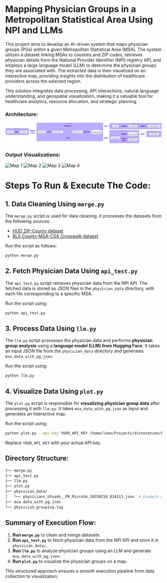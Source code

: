 # Mapping Physician Groups in a Metropolitan Statistical Area Using NPI and LLMs

This project aims to develop an AI-driven system that maps physician groups (PGs) within a given Metropolitan Statistical Area (MSA). The system utilizes a dataset linking MSAs to counties and ZIP codes, retrieves physician details from the National Provider Identifier (NPI) registry API, and employs a large language model (LLM) to determine the physician groups they are associated with. The extracted data is then visualized on an interactive map, providing insights into the distribution of healthcare providers across the selected region.

This solution integrates data processing, API interactions, natural language understanding, and geospatial visualization, making it a valuable tool for healthcare analytics, resource allocation, and strategic planning.

### Architecture:
![Architecture Diagram](./output_images/diagram.svg)

### Output Visualizations:

![Map 1](https://raw.githubusercontent.com/PranavRaam/Vivnovation_PranavRaam/main/output_images/output_1.png)
![Map 2](https://raw.githubusercontent.com/PranavRaam/Vivnovation_PranavRaam/main/output_images/output_2.png)
![Map 3](https://raw.githubusercontent.com/PranavRaam/Vivnovation_PranavRaam/main/output_images/output_3.png)
![Map 4](https://raw.githubusercontent.com/PranavRaam/Vivnovation_PranavRaam/main/output_images/output_4.png)

# Steps To Run & Execute The Code:

## 1. Data Cleaning Using `merge.py`

The `merge.py` script is used for data cleaning. It processes the datasets from the following sources:

- [HUD ZIP-County dataset](https://www.huduser.gov/portal/datasets/usps_crosswalk.html)
- [BLS County-MSA-CSA Crosswalk dataset](https://www.bls.gov/cew/classifications/areas/county-msa-csa-crosswalk.html)

Run the script as follows:

```bash
python merge.py
```

## 2. Fetch Physician Data Using `api_test.py`

The `api_test.py` script retrieves physician data from the NPI API. The fetched data is stored as JSON files in the `physician_data` directory, with each file corresponding to a specific MSA.

Run the script using:

```bash
python api_test.py
```

## 3. Process Data Using `llm.py`

The `llm.py` script processes the physician data and performs **physician group analysis** using a **language model (LLM) from Hugging Face**. It takes an input JSON file from the `physician_data` directory and generates `msa_data_with_pg.json`.

Run the script using:

```bash
python llm.py
```

## 4. Visualize Data Using `plot.py`

The `plot.py` script is responsible for **visualizing physician group data** after processing it with `llm.py`. It takes `msa_data_with_pg.json` as input and generates an interactive map.

Run the script using:

```bash
python plot.py --api-key YOUR_API_KEY /home/lone/Projects/Vivnovation/Final_Project/msa_data_with_pg.json
```

Replace `YOUR_API_KEY` with your actual API key.

## Directory Structure:

```bash
├── merge.py   
├── api_test.py              
├── llm.py              
├── plot.py                    
├── physician_data/           
│   └── physicians_Utuado__PR_MicroSA_20250218_034313.json  # Example physician data
├── msa_data_with_pg.json      
└── physician_grouping.log     
```

## Summary of Execution Flow:

1. **Run `merge.py`** to clean and merge datasets.
2. **Run `api_test.py`** to fetch physician data from the NPI API and store it in `physician_data/`.
3. **Run `llm.py`** to analyze physician groups using an LLM and generate `msa_data_with_pg.json`.
4. **Run `plot.py`** to visualize the physician groups on a map.

This structured approach ensures a smooth execution pipeline from data collection to visualization.


